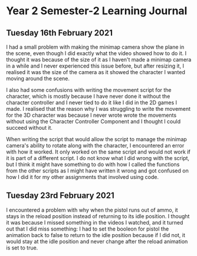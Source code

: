 # Year 2 Semester-2 Learning Journal

## Tuesday 16th February 2021

I had a small problem with making the minimap camera show the plane in the scene, even though I did exactly what the video showed how to do it. I thought it was because of the size of it as I haven't made a minimap camera in a while and I never experienced this issue before, but after resizing it, I realised it was the size of the camera as it showed the character I wanted moving around the scene.

I also had some confusions with writing the movement script for the character, which is mostly because I have never done it without the character controller and I never tied to do it like I did in the 2D games I made. I realised that the reason why I was struggling to write the movement for the 3D character was because I never wrote wrote the movements without using the Character Controller Component and I thought I could succeed without it.

When writing the script that would allow the script to manage the minimap camera's ability to rotate along with the character, I encountered an error with how it worked. It only worked on the same script and would not work if it is part of a different script. I do not know what I did wrong with the script, but I think it might have something to do with how I called the functions from the other scripts as I might have written it wrong and got confused on how I did it for my other assignments that involved using code.

## Tuesday 23rd February 2021

I encountered a problem with why when the pistol runs out of ammo, it stays in the reload position instead of returning to its idle position. I thought it was because I missed something in the videos I watched, and it turned out that I did miss something: I had to set the booleon for pistol the animation back to false to return to the idle position because if I did not, it would stay at the idle position and never change after the reload animation is set to true.
